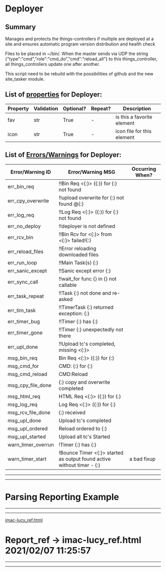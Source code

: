 <!--s_name-->
# Deployer

<!--e_name-->

<!--s_role-->
<!--e_role-->
## Summary

<!--s_descr-->
Manages and protects the things-controllers if multiple are deployed at a site and ensures automatic program version distribution and health check

<!--e_descr-->

Files to be placed in ~/bin/. When the master sends via UDP the string {"type":"cmd","role":"cmd_do","cmd":"reload_all"} to this things_controller, all things_controllers update one after another.

This script need to be rebuild with the possibilities of github and the new site_tasker module.

<!--s_tbl-->
## List of [properties](Properties.md) for __Deployer__:

  | Property | Validation | Optional? | Repeat? | Description |
  | --- | --- | --- | --- | --- |
  | fav | str | True | - | is this a favorite element | 
  | icon | str | True | - | icon file for this element | 

## List of [Errors/Warnings](Error_Warn.md) for  __Deployer__:

  | Error/Warning ID | Error/Warning MSG | Occurring When? |
  | --- | --- | --- | 
  | err_bin_req | !!Bin Req <{:}> ({:}) for {:} not found |  
  | err_cpy_overwrite | !!upload overwrite for {:} not found @{:} |  
  | err_log_req | !!Log Req <{:}> ({:}) for {:} not found |  
  | err_no_deploy | !!deployer is not defined |  
  | err_rcv_bin | !!Bin Rcv for <{:}> from <{:}> failed!{:} |  
  | err_reload_files | !!Error reloading downloaded files |  
  | err_run_loop | !!Main Task(s) {:} |  
  | err_sanic_except | !!Sanic except error {:} |  
  | err_sync_call | !!wait_for func {} in {} not callable |  
  | err_task_repeat | !!Task {:} not done and re-asked |  
  | err_tim_task | !!TimerTask {:} returned exception: {:} |  
  | err_timer_bug | !!Timer {:} has {:} |  
  | err_timer_gone | !!Timer {:} unexpectedly not there |  
  | err_upl_done | !!Upload tc's completed, missing <{:}> |  
  | msg_bin_req | Bin Req <{:}> ({:}) for {:} |  
  | msg_cmd_for | CMD: {:} for {:} |  
  | msg_cmd_reload | CMD:Reload |  
  | msg_cpy_file_done | {:} copy and overwrite completed |  
  | msg_html_req | HTML Req <{:}> ({:}) for {:} |  
  | msg_log_req | Log Req <{:}> ({:}) for {:} |  
  | msg_rcv_file_done | {:} received |  
  | msg_upl_done | Upload tc's completed |  
  | msg_upl_ordered | Reload ordered to {:} |  
  | msg_upl_started | Upload all tc's Started |  
  | warn_timer_overrun | !Timer {:} has {:} |  
  | warn_timer_start | !Bounce Timer <{:}> started as output found active without timer - {:} | a bad fixup 
<!--e_tbl-->

* * * 
* * * 
# Parsing Reporting Example

* * * 
* * * 

<!--s_insert_{"role":"deploy","suffix":"ref"}-->


[imac-lucy_ref.html](imac-lucy_ref.html)
<!DOCTYPE html><html><body><h1>Report_ref -> imac-lucy_ref.html  2021/02/07 11:25:57</h1>

<!--e_insert-->

* * * 
* * *

